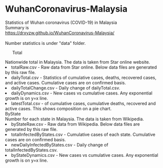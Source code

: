 # WuhanCoronavirus-Malaysia
Statistics of Wuhan coronavirus (COVID-19) in Malaysia<br>
Summary is<br>
https://drxyzw.github.io/WuhanCoronavirus-Malaysia/<br>
<br>
Number statistics is under "data" folder.<br> 
<ul>Total</ul>
Nationwide total in Malaysia. The data is taken from Star online website.</li>
<li>totalRaw.csv - Raw data from Star online. Below data files are generated by this raw file.</li>
<li>dailyTotal.csv - Statistics of cumulative cases, deaths, recovered cases, and active cases. Cumulative cases are on confirmed basis.</li>
<li>dailyTotalChange.csv - Daily change of dailyTotal.csv.</li>
<li>dailyDynamics.csv - New cases vs cumulative cases. Any exponential growth is on y=x line.</li>
<li>latestTotal.csv - of cumulative cases, cumulative deaths, recovered and active cases. This shows composition on a pie chart.</li>
</ul>
ByState<br>
Number for each state in Malaysia. The data is taken from Wikipedia.</li>
<li>byStateRaw.csv - Raw data from Wikipedia. Below data files are generated by this raw file.</li>
<li>totalInfectedByStates.csv - Cumulative cases of each state. Cumulative cases are on confirmed basis.</li>
<li>newDailyInfectedByStates.csv - Daily change of totalInfectedByStates.csv.</li>
<li>byStateDynamics.csv - New cases vs cumulative cases. Any exponential growth is on y=x line.</li>
</ul>
